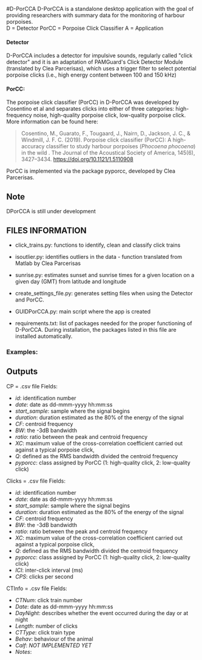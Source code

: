  #D-PorCCA
  D-PorCCA is a standalone desktop application with the goal of providing researchers with summary data for the 
   monitoring of harbour porpoises.  
   D = Detector
   PorCC = Porpoise Click Classifier
   A = Application

#### Detector
D-PorCCA includes a detector for impulsive sounds, regularly called "click detector" and it is an adaptation of 
PAMGuard's Click Detector Module (translated by Clea Parcerisas), which uses a trigger filter to select potential
porpoise clicks (i.e., high energy content between 100 and 150 kHz)

#### PorCC: 
The porpoise click classifier (PorCC) in D-PorCCA was developed by Cosentino et al and separates clicks into either of 
three categories: high-frequency noise, high-quality porpoise click, low-quality porpoise click. More information can be 
found here:
> Cosentino, M., Guarato, F., Tougaard, J., Nairn, D., Jackson, J. C., & Windmill, J. F. C. (2019). 
> Porpoise click classifier (PorCC): A high-accuracy classifier to study harbour porpoises (*Phocoena phocoena*) in the wild . 
> The Journal of the Acoustical Society of America, 145(6), 3427–3434. https://doi.org/10.1121/1.5110908

PorCC is implemented via the package pyporcc, developed by Clea Parcerisas.

## Note
DPorCCA is still under development


 ## FILES INFORMATION 
- click_trains.py: functions to identify, clean and classify click trains
- isoutlier.py: identifies outliers in the data - function translated from Matlab by Clea Parcerisas
- sunrise.py: estimates sunset and sunrise times for a given location on a given day (GMT) from latitude and longitude
- create_settings_file.py: generates setting files when using the Detector and PorCC.
- GUIDPorCCA.py: main script where the app is created

- requirements.txt: list of packages needed for the proper functioning of D-PorCCA. During installation, the packages 
listed in this file are installed automatically.

### Examples:


## Outputs
CP = .csv file 
Fields: 
- *id*: identification number
- *date*: date as dd-mmm-yyyy hh:mm:ss 
- *start_sample*: sample where the signal begins  
- *duration*: duration estimated as the 80% of the energy of the signal 
- *CF*: centroid frequency 
- *BW*: the -3dB bandwidth
- *ratio*: ratio between the peak and centroid frequency
- *XC*: maximum value of the cross-correlation coefficient carried out against a typical porpoise click, 
- *Q*: defined as the RMS bandwidth divided the centroid frequency
- *pyporcc*: class assigned by PorCC (1: high-quality click, 2: low-quality click)


Clicks = .csv file 
Fields: 
- *id*: identification number
- *date*: date as dd-mmm-yyyy hh:mm:ss 
- *start_sample*: sample where the signal begins  
- *duration*: duration estimated as the 80% of the energy of the signal 
- *CF*: centroid frequency 
- *BW*: the -3dB bandwidth
- *ratio*: ratio between the peak and centroid frequency
- *XC*: maximum value of the cross-correlation coefficient carried out against a typical porpoise click, 
- *Q*: defined as the RMS bandwidth divided the centroid frequency
- *pyporcc*: class assigned by PorCC (1: high-quality click, 2: low-quality click)
- *ICI*: inter-click interval (ms)
- *CPS*: clicks per second

CTInfo = .csv file 
Fields: 
- *CTNum*: click train number
- *Date*: date as dd-mmm-yyyy hh:mm:ss
- *DayNight*: describes whether the event occurred during the day or at night  
- *Length*: number of clicks  
- *CTType*: click train type 
- *Behav*: behaviour of the animal  
- *Calf*: *NOT IMPLEMENTED YET*
- *Notes*: 






























